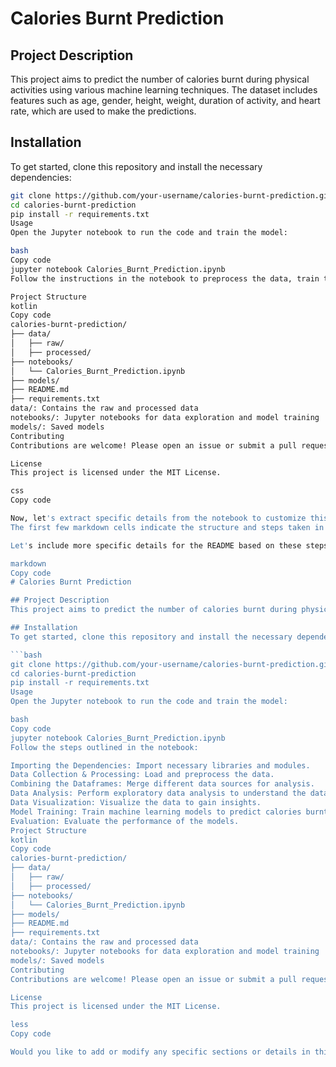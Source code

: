 # Calories Burnt Prediction

## Project Description
This project aims to predict the number of calories burnt during physical activities using various machine learning techniques. The dataset includes features such as age, gender, height, weight, duration of activity, and heart rate, which are used to make the predictions.

## Installation
To get started, clone this repository and install the necessary dependencies:

```bash
git clone https://github.com/your-username/calories-burnt-prediction.git
cd calories-burnt-prediction
pip install -r requirements.txt
Usage
Open the Jupyter notebook to run the code and train the model:

bash
Copy code
jupyter notebook Calories_Burnt_Prediction.ipynb
Follow the instructions in the notebook to preprocess the data, train the model, and make predictions.

Project Structure
kotlin
Copy code
calories-burnt-prediction/
├── data/
│   ├── raw/
│   ├── processed/
├── notebooks/
│   └── Calories_Burnt_Prediction.ipynb
├── models/
├── README.md
├── requirements.txt
data/: Contains the raw and processed data
notebooks/: Jupyter notebooks for data exploration and model training
models/: Saved models
Contributing
Contributions are welcome! Please open an issue or submit a pull request.

License
This project is licensed under the MIT License.

css
Copy code

Now, let's extract specific details from the notebook to customize this template. &#8203;:citation[oaicite:0]{index=0}&#8203;
The first few markdown cells indicate the structure and steps taken in the notebook, such as importing dependencies, data collection, processing, analysis, and visualization.

Let's include more specific details for the README based on these steps. Here's an updated version:

markdown
Copy code
# Calories Burnt Prediction

## Project Description
This project aims to predict the number of calories burnt during physical activities using various machine learning techniques. The dataset includes features such as age, gender, height, weight, duration of activity, and heart rate, which are used to make the predictions.

## Installation
To get started, clone this repository and install the necessary dependencies:

```bash
git clone https://github.com/your-username/calories-burnt-prediction.git
cd calories-burnt-prediction
pip install -r requirements.txt
Usage
Open the Jupyter notebook to run the code and train the model:

bash
Copy code
jupyter notebook Calories_Burnt_Prediction.ipynb
Follow the steps outlined in the notebook:

Importing the Dependencies: Import necessary libraries and modules.
Data Collection & Processing: Load and preprocess the data.
Combining the Dataframes: Merge different data sources for analysis.
Data Analysis: Perform exploratory data analysis to understand the data.
Data Visualization: Visualize the data to gain insights.
Model Training: Train machine learning models to predict calories burnt.
Evaluation: Evaluate the performance of the models.
Project Structure
kotlin
Copy code
calories-burnt-prediction/
├── data/
│   ├── raw/
│   ├── processed/
├── notebooks/
│   └── Calories_Burnt_Prediction.ipynb
├── models/
├── README.md
├── requirements.txt
data/: Contains the raw and processed data
notebooks/: Jupyter notebooks for data exploration and model training
models/: Saved models
Contributing
Contributions are welcome! Please open an issue or submit a pull request.

License
This project is licensed under the MIT License.

less
Copy code

Would you like to add or modify any specific sections or details in this README? &#8203;:citation[oaicite:0]{index=0}&#8203;

  
